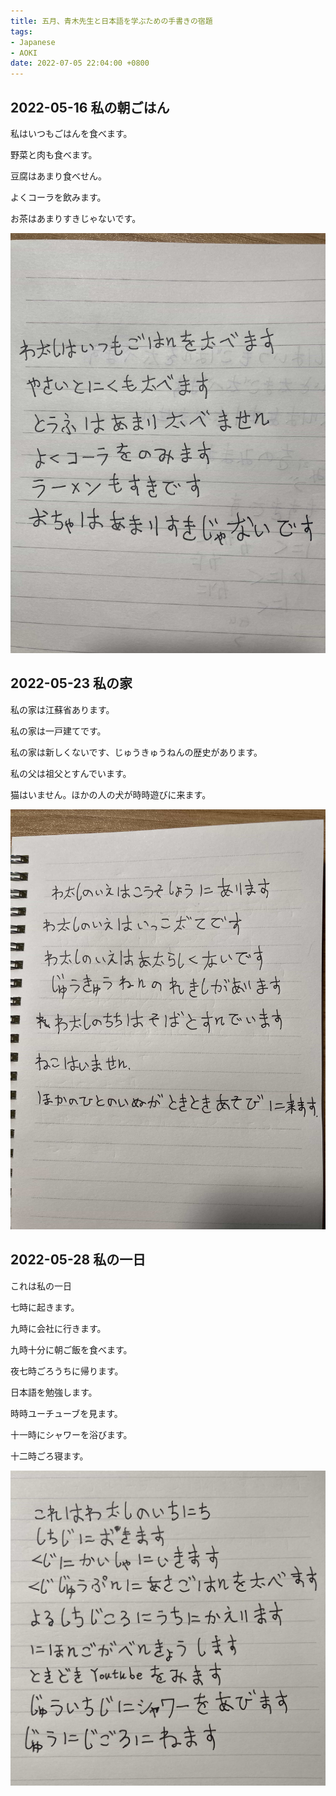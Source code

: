 ```yaml
---
title: 五月、青木先生と日本語を学ぶための手書きの宿題
tags:
- Japanese
- AOKI
date: 2022-07-05 22:04:00 +0800
---
```


## 2022-05-16 私の朝ごはん

私はいつもごはんを食べます。

野菜と肉も食べます。

豆腐はあまり食べせん。

よくコーラを飲みます。

お茶はあまりすきじゃないです。

![](images/2022-05-16.jpg)

## 2022-05-23 私の家

私の家は江蘇省あります。

私の家は一戸建てです。

私の家は新しくないです、じゅうきゅうねんの歴史があります。

私の父は祖父とすんでいます。

猫はいません。ほかの人の犬が時時遊びに来ます。

![](images/2022-05-23.jpg)

## 2022-05-28 私の一日

これは私の一日

七時に起きます。

九時に会社に行きます。

九時十分に朝ご飯を食べます。

夜七時ごろうちに帰ります。

日本語を勉強します。

時時ユーチューブを見ます。

十一時にシャワーを浴びます。

十二時ごろ寝ます。

![](images/2022-05-28.jpg)
